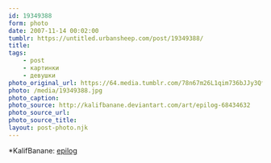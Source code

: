 ```yaml
---
id: 19349388
form: photo
date: 2007-11-14 00:02:00
tumblr: https://untitled.urbansheep.com/post/19349388/
title:
tags:
    - post
    - картинки
    - девушки
photo_original_url: https://64.media.tumblr.com/78n67m26L1qim736bJJy3Qff_1280.jpg
photo: /media/19349388.jpg
photo_caption: 
photo_source: http://kalifbanane.deviantart.com/art/epilog-68434632
photo_source_url:
photo_source_title:
layout: post-photo.njk
---
```


<p>*KalifBanane: <a href="http://kalifbanane.deviantart.com/art/epilog-68434632">epilog </a></p>

